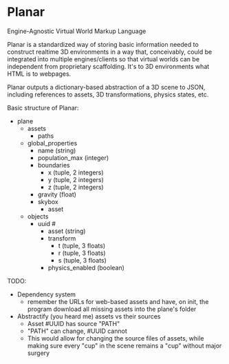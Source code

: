 # Planar
Engine-Agnostic Virtual World Markup Language

Planar is a standardized way of storing basic information needed to construct realtime 3D environments in a way that, conceivably, could be integrated into multiple engines/clients so that virtual worlds can be independent from proprietary scaffolding. It's to 3D environments what HTML is to webpages.

Planar outputs a dictionary-based abstraction of a 3D scene to JSON, including references to assets, 3D transformations, physics states, etc.

Basic structure of Planar:
- plane
  - assets
    - paths
  - global_properties
    - name (string)
    - population_max (integer)
    - boundaries
      - x (tuple, 2 integers)
      - y (tuple, 2 integers)
      - z (tuple, 2 integers)
    - gravity (float)
    - skybox
      - asset
  - objects
    - uuid #
      - asset (string)
      - transform
        - t (tuple, 3 floats)
        - r (tuple, 3 floats)
        - s (tuple, 3 floats)
      - physics_enabled (boolean)

TODO:
- Dependency system
  - remember the URLs for web-based assets and have, on init, the program download all missing assets into the plane's folder
- Abstractify (you heard me) assets vs their sources
  - Asset #UUID has source "PATH"
  - "PATH" can change, #UUID cannot
  - This would allow for changing the source files of assets, while making sure every "cup" in the scene remains a "cup" without major surgery

